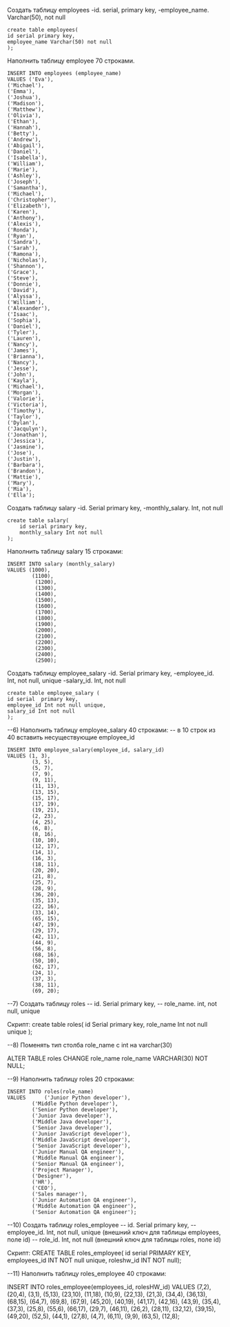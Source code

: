 Создать таблицу employees
-id. serial,  primary key,
-employee_name. Varchar(50), not null

```
create table employees(
id serial primary key,
employee_name Varchar(50) not null
);
```

Наполнить таблицу employee 70 строками.

```
INSERT INTO employees (employee_name)
VALUES ('Eva'), 
('Michael'), 
('Emma'), 
('Joshua'), 
('Madison'), 
('Matthew'), 
('Olivia'), 
('Ethan'), 
('Hannah'), 
('Betty'), 
('Andrew'), 
('Abigail'), 
('Daniel'), 
('Isabella'), 
('William'), 
('Marie'), 
('Ashley'), 
('Joseph'), 
('Samantha'), 
('Michael'), 
('Christopher'), 
('Elizabeth'), 
('Karen'), 
('Anthony'), 
('Alexis'), 
('Ronda'), 
('Ryan'), 
('Sandra'), 
('Sarah'), 
('Ramona'), 
('Nicholas'), 
('Shannon'), 
('Grace'), 
('Steve'), 
('Donnie'), 
('David'), 
('Alyssa'), 
('William'), 
('Alexander'), 
('Isaac'), 
('Sophia'), 
('Daniel'), 
('Tyler'), 
('Lauren'), 
('Nancy'), 
('James'), 
('Brianna'), 
('Nancy'), 
('Jesse'), 
('John'), 
('Kayla'), 
('Michael'), 
('Morgan'), 
('Valorie'), 
('Victoria'), 
('Timothy'), 
('Taylor'), 
('Dylan'), 
('Jacqulyn'), 
('Jonathan'), 
('Jessica'), 
('Jasmine'), 
('Jose'), 
('Justin'), 
('Barbara'), 
('Brandon'), 
('Mattie'), 
('Mary'), 
('Mia'), 
('Ella');

```
Создать таблицу salary
-id. Serial  primary key,
-monthly_salary. Int, not null
  
```
create table salary(
	id serial primary key,
	monthly_salary Int not null
);
```

Наполнить таблицу salary 15 строками:

```
INSERT INTO salary (monthly_salary)
VALUES (1000),
		(1100),
		 (1200),
		 (1300),
		 (1400),
		 (1500),
		 (1600),
		 (1700),
		 (1800),
		 (1900),
		 (2000),
		 (2100),
		 (2200),
		 (2300),
		 (2400),
		 (2500);
```

Создать таблицу employee_salary
-id. Serial  primary key,
-employee_id. Int, not null, unique
-salary_id. Int, not null

```
create table employee_salary (
id serial  primary key,
employee_id Int not null unique,
salary_id Int not null
);
```

--6) Наполнить таблицу employee_salary 40 строками:
-- в 10 строк из 40 вставить несуществующие employee_id

	INSERT INTO employee_salary(employee_id, salary_id)
	VALUES (1, 3),
			(3, 5),
			(5, 7),
			(7, 9),
			(9, 11),
			(11, 13),
			(13, 15),
			(15, 17),
			(17, 19),
			(19, 21),
			(2, 23),
			(4, 25),
			(6, 8),
			(8, 16),
			(10, 10),
			(12, 17),
			(14, 1),
			(16, 3),
			(18, 11),
			(20, 20),
			(21, 8),
			(25, 7),
			(28, 9),
			(36, 20),
			(35, 13),
			(22, 16),
			(33, 14),
			(65, 15),
			(47, 19),
			(29, 17),
			(42, 11),
			(44, 9),
			(56, 8),
			(68, 16),
			(50, 10),
			(62, 17),
			(24, 1),
			(37, 3),
			(38, 11),
			(69, 20);

--7) Создать таблицу roles
-- id. Serial  primary key,
-- role_name. int, not null, unique

Скрипт:
	create table roles(
	id Serial  primary key,
	role_name Int not null unique
);


--8) Поменять тип столба role_name с int на varchar(30)

ALTER TABLE roles 
CHANGE role_name role_name VARCHAR(30) NOT NULL;

--9) Наполнить таблицу roles 20 строками:

	INSERT INTO roles(role_name)
	VALUES 		('Junior Python developer'),
			('Middle Python developer'),
			('Senior Python developer'),
			('Junior Java developer'),
			('Middle Java developer'),
			('Senior Java developer'),
			('Junior JavaScript developer'),
			('Middle JavaScript developer'),
			('Senior JavaScript developer'),
			('Junior Manual QA engineer'),
			('Middle Manual QA engineer'),
			('Senior Manual QA engineer'),
			('Project Manager'),
			('Designer'),
			('HR'),
			('CEO'),
			('Sales manager'),
			('Junior Automation QA engineer'),
			('Middle Automation QA engineer'),
			('Senior Automation QA engineer');

--10) Создать таблицу roles_employee
-- id. Serial  primary key,
-- employee_id. Int, not null, unique (внешний ключ для таблицы employees, поле id)
-- role_id. Int, not null (внешний ключ для таблицы roles, поле id)

Скрипт:
CREATE TABLE roles_employee(
 	 id serial PRIMARY KEY,
 	 employees_id INT NOT null unique,
 	 roleshw_id INT NOT null);


--11) Наполнить таблицу roles_employee 40 строками:

INSERT INTO roles_employee(employees_id, rolesHW_id)
		VALUES  (7,2),
			(20,4),
			(3,1),
			(5,13),
			(23,10),
			(11,18),
			(10,9),
			(22,13),
			(21,3),
			(34,4),
			(36,13),
			(68,15),
			(64,7),
			(69,8),
			(67,9),
			(45,20),
			(40,19),
			(41,17),
			(42,16),
			(43,9),
			(35,4),
			(37,3),
			(25,8),
			(55,6),
			(66,17),
			(29,7),
			(46,11),
			(26,2),
			(28,11),
			(32,12),
			(39,15),
			(49,20),
			(52,5),
			(44,1),
			(27,8),
			(4,7),
			(6,11),
			(9,9),
			(63,5),
			(12,8);
	


	

	

	

